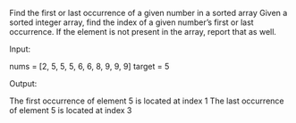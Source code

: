 Find the first or last occurrence of a given number in a sorted array
Given a sorted integer array, find the index of a given number’s first or last occurrence. If the element is not present in the array, report that as well.

Input:
 
nums = [2, 5, 5, 5, 6, 6, 8, 9, 9, 9]
target = 5
 
Output:
 
The first occurrence of element 5 is located at index 1
The last occurrence of element 5 is located at index 3
